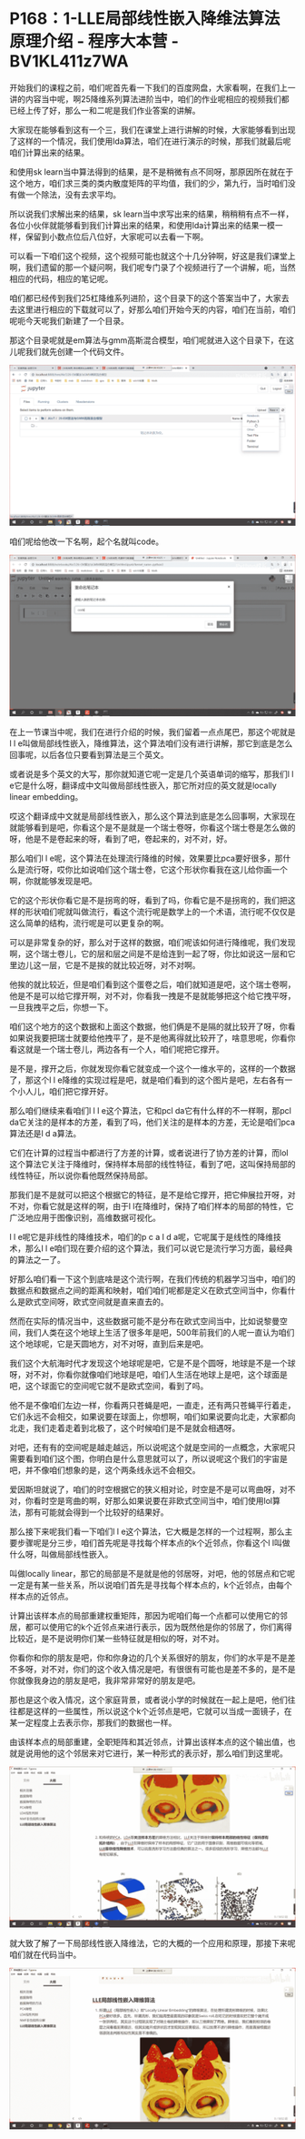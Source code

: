 # P168：1-LLE局部线性嵌入降维法算法原理介绍 - 程序大本营 - BV1KL411z7WA

开始我们的课程之前，咱们呢首先看一下我们的百度网盘，大家看啊，在我们上一讲的内容当中呢，啊25降维系列算法进阶当中，咱们的作业呢相应的视频我们都已经上传了好，那么一和二呢是我们作业答案的讲解。

大家现在能够看到这有一个三，我们在课堂上进行讲解的时候，大家能够看到出现了这样的一个情况，我们使用lda算法，咱们在进行演示的时候，那我们就最后呢咱们计算出来的结果。

和使用sk learn当中算法得到的结果，是不是稍微有点不同呀，那原因所在就在于这个地方，咱们求三类的类内散度矩阵的平均值，我们的少，第九行，当时咱们没有做一个除法，没有去求平均。

所以说我们求解出来的结果，sk learn当中求写出来的结果，稍稍稍有点不一样，各位小伙伴就能够看到我们计算出来的结果，和使用lda计算出来的结果一模一样，保留到小数点位后八位好，大家呢可以去看一下啊。

可以看一下咱们这个视频，这个视频可能也就这个十几分钟啊，好这是我们课堂上啊，我们遗留的那一个疑问啊，我们呢专门录了个视频进行了一个讲解，呃，当然相应的代码，相应的笔记呢。

咱们都已经传到我们25杠降维系列进阶，这个目录下的这个答案当中了，大家去去这里进行相应的下载就可以了，好那么咱们开始今天的内容，咱们在当前，咱们呢呃今天呢我们新建了一个目录。

那这个目录呢就是em算法与gmm高斯混合模型，咱们呢就进入这个目录下，在这儿呢我们就先创建一个代码文件。



![](img/abe00d26023aaffe7f9d19e4ccf9ec54_1.png)

咱们呢给他改一下名啊，起个名就叫code。

![](img/abe00d26023aaffe7f9d19e4ccf9ec54_3.png)

在上一节课当中呢，我们在进行介绍的时候，我们留着一点点尾巴，那这个呢就是l l e叫做局部线性嵌入，降维算法，这个算法咱们没有进行讲解，那它到底是怎么回事呢，以后各位只要看到算法是三个英文。

或者说是多个英文的大写，那你就知道它呢一定是几个英语单词的缩写，那我们l l e它是什么呀，翻译成中文叫做局部线性嵌入，那它所对应的英文就是locally linear embedding。

哎这个翻译成中文就是局部线性嵌入，那么这个算法到底是怎么回事啊，大家现在就能够看到是吧，你看这个是不是就是一个瑞士卷呀，你看这个瑞士卷是怎么做的呀，他是不是卷起来的呀，看到了吧，卷起来的，对不对，好。

那么咱们l l e呢，这个算法在处理流行降维的时候，效果要比pca要好很多，那什么是流行呀，哎你比如说咱们这个瑞士卷，它这个形状你看我在这儿给你画一个啊，你就能够发现是吧。

它的这个形状你看它是不是拐弯的呀，看到了吗，你看它是不是拐弯的，我们把这样的形状咱们呢就叫做流行，看这个流行呢是数学上的一个术语，流行呢不仅仅是这么简单的结构，流行呢是可以更复杂的啊。

可以是非常复杂的好，那么对于这样的数据，咱们呢该如何进行降维呢，我们发现啊，这个瑞士卷儿，它的层和层之间是不是给连到一起了呀，你比如说这一层和它里边儿这一层，它是不是挨的就比较近呀，对不对啊。

他挨的就比较近，但是咱们看到这个蛋卷之后，咱们就知道是吧，这个瑞士卷啊，他是不是可以给它撑开啊，对不对，你看我一拽是不是就能够把这个给它拽平呀，一旦我拽平之后，你想一下。

咱们这个地方的这个数据和上面这个数据，他们俩是不是隔的就比较开了呀，你看如果说我要把瑞士就要给他拽平了，是不是他离得就比较开了，啥意思呢，你看你看这就是一个瑞士卷儿，两边各有一个人，咱们呢把它撑开。

是不是，撑开之后，你就发现你看它就变成一个这个一维水平的，这样的一个数据了，那这个l l e降维的实现过程是吧，就是咱们看到的这个图片是吧，左右各有一个小人儿，咱们把它撑开好。

那么咱们继续来看咱们l l l e这个算法，它和pcl da它有什么样的不一样啊，那pcl da它关注的是样本的方差，看到了吗，他们关注的是样本的方差，无论是咱们pca算法还是l d a算法。

它们在计算的过程当中都进行了方差的计算，或者说进行了协方差的计算，而lol这个算法它关注于降维时，保持样本局部的线性特征，看到了吧，这叫保持局部的线性特征，所以说你看他既然保持局部。

那我们是不是就可以把这个根据它的特征，是不是给它撑开，把它伸展拉开呀，对不对，你看它就是这样的啊，由于l l在降维时，保持了咱们样本的局部的特性，它广泛地应用于图像识别，高维数据可视化。

l l e呢它是非线性的降维技术，咱们的p c a l d a呢，它呢属于是线性的降维技术，那么l l e咱们现在要介绍的这个算法，我们可以说它是流行学习方面，最经典的算法之一了。

好那么咱们看一下这个到底啥是这个流行啊，在我们传统的机器学习当中，咱们的数据点和数据点之间的距离和映射，咱们咱们呢都是定义在欧式空间当中，你看什么是欧式空间呀，欧式空间就是直来直去的。

然而在实际的情况当中，这些数据可能不是分布在欧式空间当中，比如说黎曼空间，我们人类在这个地球上生活了很多年是吧，500年前我们的人呢一直认为咱们这个地球呢，它是天圆地方，对不对呀，直到后来是吧。

我们这个大航海时代才发现这个地球呢是吧，它是不是个圆呀，地球是不是一个球呀，对不对，你看你就像咱们地球是吧，咱们人生活在地球上是吧，这个球面是吧，这个球面它的空间呢它就不是欧式空间，看到了吗。

他不是不像咱们左边一样，你看两只苍蝇是吧，一直走，还有两只苍蝇平行着走，它们永远不会相交，如果说要在球面上，你想啊，咱们如果说要向北走，大家都向北走，我们走着走着到北极了，这个时候咱们是不是就会相遇呀。

对吧，还有有的空间呢是越走越远，所以说呢这个就是空间的一点概念，大家呢只需要看到咱们这个图，你明白是什么意思就可以了，所以说呢这个我们的宇宙是吧，并不像咱们想象的是，这个两条线永远不会相交。

爱因斯坦就说了，咱们的时空根据它的狭义相对论，时空是不是可以弯曲呀，对不对，你看时空是弯曲的啊，好那么如果说要在非欧式空间当中，咱们使用lol算法，那有可能就会得到一个比较好的结果好。

那么接下来呢我们看一下咱们l l e这个算法，它大概是怎样的一个过程啊，那么主要步骤呢是分三步，咱们首先呢是寻找每个样本点的k个近邻点，你看这个l l叫做什么呀，叫做局部线性嵌入。

叫做locally linear，那它的局部是不是就是他的邻居呀，对吧，他的邻居点和它呢一定是有某一些关系，所以说咱们首先是寻找每个样本点的，k个近邻点，由每个样本点的近邻点。

计算出该样本点的局部重建权重矩阵，那因为呢咱们每一个点都可以使用它的邻居，都可以使用它的k个近邻点来进行表示，因为既然他是你的邻居了，你们离得比较近，是不是说明你们某一些特征就是相似的呀，对不对。

你看你和你的朋友是吧，你和你身边的几个关系很好的朋友，你们的水平是不是差不多呀，对不对，你们的这个收入情况是吧，有很很有可能也是差不多的，是不是你就像我身边的朋友是吧，我非常非常好的朋友是吧。

那也是这个收入情况，这个家庭背景，或者说小学的时候就在一起上是吧，他们往往都是这样的一些属性，所以说这个k个近邻点是吧，它就可以当成一面镜子，在某一定程度上去表示你，那我们的数据也一样。

由该样本点的局部重建，全职矩阵和其近邻点，计算出该样本点的这个输出值，也就是说用他的这个邻居来对它进行，某一种形式的表示好，那么咱们到这里呢。



![](img/abe00d26023aaffe7f9d19e4ccf9ec54_5.png)

就大致了解了一下局部线性嵌入降维法，它的大概的一个应用和原理，那接下来呢咱们就在代码当中。

![](img/abe00d26023aaffe7f9d19e4ccf9ec54_7.png)